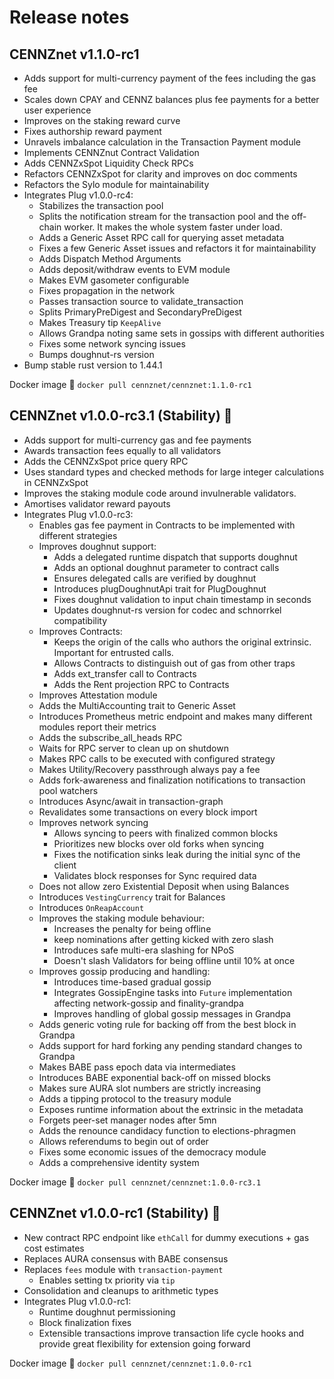 # Release notes

## CENNZnet v1.1.0-rc1
* Adds support for multi-currency payment of the fees including the gas fee
* Scales down CPAY and CENNZ balances plus fee payments for a better user experience
* Improves on the staking reward curve
* Fixes authorship reward payment
* Unravels imbalance calculation in the Transaction Payment module
* Implements CENNZnut Contract Validation
* Adds CENNZxSpot Liquidity Check RPCs
* Refactors CENNZxSpot for clarity and improves on doc comments
* Refactors the Sylo module for maintainability
* Integrates Plug v1.0.0-rc4:
   - Stabilizes the transaction pool
   - Splits the notification stream for the transaction pool and the off-chain worker. It makes the whole system faster under load.
   - Adds a Generic Asset RPC call for querying asset metadata
   - Fixes a few Generic Asset issues and refactors it for maintainability
   - Adds Dispatch Method Arguments
   - Adds deposit/withdraw events to EVM module
   - Makes EVM gasometer configurable
   - Fixes propagation in the network
   - Passes transaction source to validate_transaction
   - Splits PrimaryPreDigest and SecondaryPreDigest
   - Makes Treasury tip `KeepAlive`
   - Allows Grandpa noting same sets in gossips with different authorities
   - Fixes some network syncing issues
   - Bumps doughnut-rs version
* Bump stable rust version to 1.44.1

Docker image 🐳
`docker pull cennznet/cennznet:1.1.0-rc1`

## CENNZnet v1.0.0-rc3.1 (Stability) 🔨
* Adds support for multi-currency gas and fee payments
* Awards transaction fees equally to all validators
* Adds the CENNZxSpot price query RPC
* Uses standard types and checked methods for large integer calculations in CENNZxSpot
* Improves the staking module code around invulnerable validators.
* Amortises validator reward payouts
* Integrates Plug v1.0.0-rc3: 
   - Enables gas fee payment in Contracts to be implemented with different strategies
   - Improves doughnut support:
       + Adds a delegated runtime dispatch that supports doughnut
       + Adds an optional doughnut parameter to contract calls
       + Ensures delegated calls are verified by doughnut
       + Introduces plugDoughnutApi trait for PlugDoughnut
       + Fixes doughnut validation to input chain timestamp in seconds
       + Updates doughnut-rs version for codec and schnorrkel compatibility
   - Improves Contracts:
       + Keeps the origin of the calls who authors the original extrinsic. Important for entrusted calls.
       + Allows Contracts to distinguish out of gas from other traps
       + Adds ext_transfer call to Contracts
       + Adds the Rent projection RPC to Contracts
   - Improves Attestation module
   - Adds the MultiAccounting trait to Generic Asset
   - Introduces Prometheus metric endpoint and makes many different modules report their metrics
   - Adds the subscribe_all_heads RPC
   - Waits for RPC server to clean up on shutdown
   - Makes RPC calls to be executed with configured strategy
   - Makes Utility/Recovery passthrough always pay a fee
   - Adds fork-awareness and finalization notifications to transaction pool watchers
   - Introduces Async/await in transaction-graph
   - Revalidates some transactions on every block import
   - Improves network syncing
       + Allows syncing to peers with finalized common blocks 
       + Prioritizes new blocks over old forks when syncing
       + Fixes the notification sinks leak during the initial sync of the client
       + Validates block responses for Sync required data
   - Does not allow zero Existential Deposit when using Balances
   - Introduces `VestingCurrency` trait for Balances
   - Introduces `OnReapAccount`
   - Improves the staking module behaviour:
       + Increases the penalty for being offline
       + keep nominations after getting kicked with zero slash
       + Introduces safe multi-era slashing for NPoS
       + Doesn't slash Validators for being offline until 10% at once
   - Improves gossip producing and handling:
       + Introduces time-based gradual gossip
       + Integrates GossipEngine tasks into `Future` implementation affecting network-gossip and finality-grandpa
       + Improves handling of global gossip messages in Grandpa
   - Adds generic voting rule for backing off from the best block in Grandpa 
   - Adds support for hard forking any pending standard changes to Grandpa
   - Makes BABE pass epoch data via intermediates
   - Introduces BABE exponential back-off on missed blocks
   - Makes sure AURA slot numbers are strictly increasing
   - Adds a tipping protocol to the treasury module
   - Exposes runtime information about the extrinsic in the metadata
   - Forgets peer-set manager nodes after 5mn
   - Adds the renounce candidacy function to elections-phragmen
   - Allows referendums to begin out of order
   - Fixes some economic issues of the democracy module
   - Adds a comprehensive identity system

Docker image 🐳
`docker pull cennznet/cennznet:1.0.0-rc3.1`

## CENNZnet v1.0.0-rc1 (Stability) 🔨
* New contract RPC endpoint like `ethCall` for dummy executions + gas cost estimates
* Replaces AURA consensus with BABE consensus
* Replaces `fees` module with `transaction-payment`
  - Enables setting tx priority via `tip`
* Consolidation and cleanups to arithmetic types
* Integrates Plug v1.0.0-rc1:
  - Runtime doughnut permissioning
  - Block finalization fixes
  - Extensible transactions improve transaction life cycle hooks and provide great flexibility for extension going forward

Docker image 🐳
`docker pull cennznet/cennznet:1.0.0-rc1`